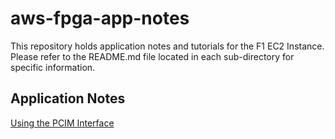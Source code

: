# aws-fpga-app-notes
This repository holds application notes and tutorials for the F1 EC2 Instance. Please refer to the README.md file located in each sub-directory for specific information.

## Application Notes

[Using the PCIM Interface](/Using-PCIM-Port)
